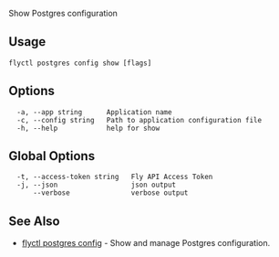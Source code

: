 Show Postgres configuration

## Usage
~~~
flyctl postgres config show [flags]
~~~

## Options

~~~
  -a, --app string      Application name
  -c, --config string   Path to application configuration file
  -h, --help            help for show
~~~

## Global Options

~~~
  -t, --access-token string   Fly API Access Token
  -j, --json                  json output
      --verbose               verbose output
~~~

## See Also

* [flyctl postgres config](/docs/flyctl/postgres-config/)	 - Show and manage Postgres configuration.

